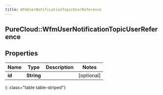 ```yaml
---
title: WfmUserNotificationTopicUserReference
---
```

## PureCloud::WfmUserNotificationTopicUserReference

## Properties

|Name | Type | Description | Notes|
|------------ | ------------- | ------------- | -------------|
| **id** | **String** |  | [optional] |
{: class="table table-striped"}


